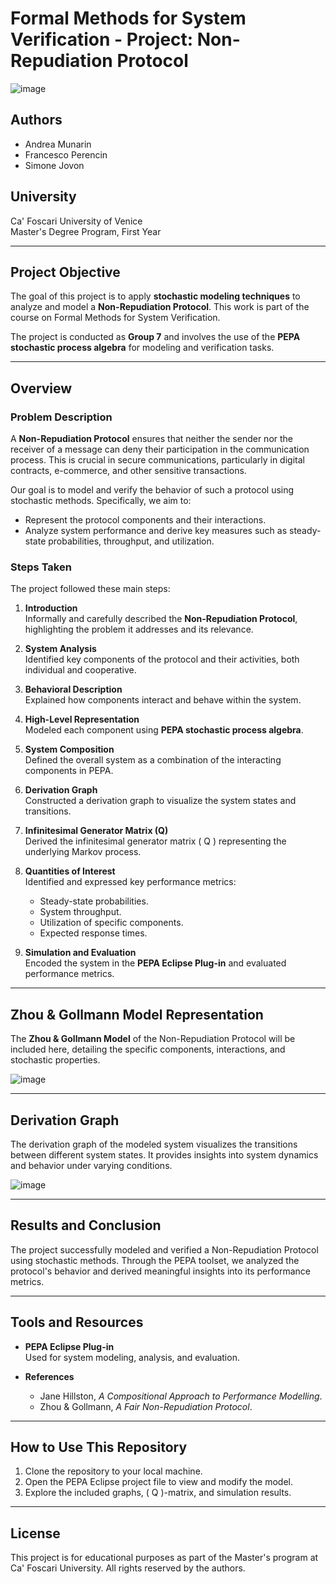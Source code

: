 # Formal Methods for System Verification - Project: Non-Repudiation Protocol

![image](https://github.com/user-attachments/assets/831dcc12-d2d9-4814-b2ec-80a7af347f3d)

## Authors
- Andrea Munarin  
- Francesco Perencin  
- Simone Jovon  

## University
Ca' Foscari University of Venice  
Master's Degree Program, First Year  

---

## Project Objective
The goal of this project is to apply **stochastic modeling techniques** to analyze and model a **Non-Repudiation Protocol**. This work is part of the course on Formal Methods for System Verification. 

The project is conducted as **Group 7** and involves the use of the **PEPA stochastic process algebra** for modeling and verification tasks.

---

## Overview

### Problem Description
A **Non-Repudiation Protocol** ensures that neither the sender nor the receiver of a message can deny their participation in the communication process. This is crucial in secure communications, particularly in digital contracts, e-commerce, and other sensitive transactions.

Our goal is to model and verify the behavior of such a protocol using stochastic methods. Specifically, we aim to:
- Represent the protocol components and their interactions.
- Analyze system performance and derive key measures such as steady-state probabilities, throughput, and utilization.

### Steps Taken
The project followed these main steps:
1. **Introduction**  
   Informally and carefully described the **Non-Repudiation Protocol**, highlighting the problem it addresses and its relevance.

2. **System Analysis**  
   Identified key components of the protocol and their activities, both individual and cooperative.

3. **Behavioral Description**  
   Explained how components interact and behave within the system.

4. **High-Level Representation**  
   Modeled each component using **PEPA stochastic process algebra**.

5. **System Composition**  
   Defined the overall system as a combination of the interacting components in PEPA.

6. **Derivation Graph**  
   Constructed a derivation graph to visualize the system states and transitions.

7. **Infinitesimal Generator Matrix (Q)**  
   Derived the infinitesimal generator matrix \( Q \) representing the underlying Markov process.

8. **Quantities of Interest**  
   Identified and expressed key performance metrics:
   - Steady-state probabilities.
   - System throughput.
   - Utilization of specific components.
   - Expected response times.

9. **Simulation and Evaluation**  
   Encoded the system in the **PEPA Eclipse Plug-in** and evaluated performance metrics.

---

## Zhou & Gollmann Model Representation
The **Zhou & Gollmann Model** of the Non-Repudiation Protocol will be included here, detailing the specific components, interactions, and stochastic properties.

![image](https://github.com/user-attachments/assets/a1ec06ab-f5d0-4ae8-ad37-e1086ef4262d)


---

## Derivation Graph
The derivation graph of the modeled system visualizes the transitions between different system states. It provides insights into system dynamics and behavior under varying conditions.

![image](https://github.com/user-attachments/assets/32483f52-a84c-4de2-b969-477ab3777af4)


---

## Results and Conclusion
The project successfully modeled and verified a Non-Repudiation Protocol using stochastic methods. Through the PEPA toolset, we analyzed the protocol's behavior and derived meaningful insights into its performance metrics.

---

## Tools and Resources
- **PEPA Eclipse Plug-in**  
  Used for system modeling, analysis, and evaluation.

- **References**  
  - Jane Hillston, *A Compositional Approach to Performance Modelling*.  
  - Zhou & Gollmann, *A Fair Non-Repudiation Protocol*.  

---

## How to Use This Repository
1. Clone the repository to your local machine.  
2. Open the PEPA Eclipse project file to view and modify the model.  
3. Explore the included graphs, \( Q \)-matrix, and simulation results.  

---

## License
This project is for educational purposes as part of the Master's program at Ca' Foscari University. All rights reserved by the authors.
